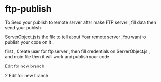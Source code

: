 # ftp-publish
To Send your publish to remote server after make FTP server , fill data then send your publish 



ServerObject.js is the file to tell about Your remote server ,You want to publish your code on it  . 

first , Create user for ftp server , then fill credentials on ServerObject.js , and main file 
then it will work and publish your code . 


Edit for new branch

2 Edit for new branch
